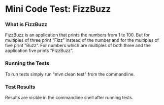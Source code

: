 # Mini Code Test: FizzBuzz

### What is FizzBuzz
FizzBuzz is an application that prints the numbers from 1 to 100. But for multiples of three print “Fizz” instead of 
the number and for the multiples of five print “Buzz”. For numbers which are multiples of both three and 
the application five prints “FizzBuzz”.


### Running the Tests
To run tests simply run "mvn clean test" from the commandline.

### Test Results
Results are visible in the commandline shell after running tests.

